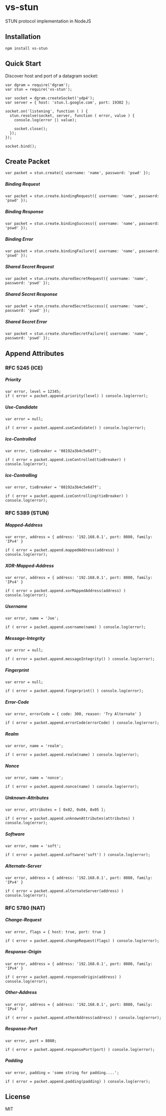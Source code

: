 vs-stun
=======

STUN protocol implementation in NodeJS


Installation
------------

```
npm install vs-stun
```


Quick Start
-----------

Discover host and port of a datagram socket:

```
var dgram = require('dgram');
var stun = require('vs-stun');

var socket = dgram.createSocket('udp4');
var server = { host: 'stun.l.google.com', port: 19302 };

socket.on('listening', function ( ) {
  stun.resolve(socket, server, function ( error, value ) {
    console.log(error || value);

    socket.close();
  });
});

socket.bind();
```


Create Packet
-------------

```
var packet = stun.create({ username: 'name', password: 'pswd' });
```


##### Binding Request #####

```
var packet = stun.create.bindingRequest({ username: 'name', password: 'pswd' });
```

##### Binding Response #####

```
var packet = stun.create.bindingSuccess({ username: 'name', password: 'pswd' });
```

##### Binding Error #####

```
var packet = stun.create.bindingFailure({ username: 'name', password: 'pswd' });
```

##### Shared Secret Request #####

```
var packet = stun.create.sharedSecretRequest({ username: 'name', password: 'pswd' });
```

##### Shared Secret Response #####

```
var packet = stun.create.sharedSecretSuccess({ username: 'name', password: 'pswd' });
```

##### Shared Secret Error #####

```
var packet = stun.create.sharedSecretFailure({ username: 'name', password: 'pswd' });
```


Append Attributes
-----------------


### RFC 5245 (ICE) ###

##### Priority #####

```
var error, level = 12345;
if ( error = packet.append.priority(level) ) console.log(error);
```

##### Use-Candidate #####

```
var error = null;

if ( error = packet.append.useCandidate() ) console.log(error);
```

##### Ice-Controlled #####

```
var error, tieBreaker = '08192a3b4c5e6d7f';

if ( error = packet.append.iceControlled(tieBreaker) ) console.log(error);
```

##### Ice-Controlling #####

```
var error, tieBreaker = '08192a3b4c5e6d7f';

if ( error = packet.append.iceControlling(tieBreaker) ) console.log(error);
```


### RFC 5389 (STUN) ###

##### Mapped-Address #####

```
var error, address = { address: '192.168.0.1', port: 8080, family: 'IPv4' }

if ( error = packet.append.mappedAddress(address) ) console.log(error);
```

##### XOR-Mapped-Address #####

```
var error, address = { address: '192.168.0.1', port: 8080, family: 'IPv4' }

if ( error = packet.append.xorMappedAddress(address) ) console.log(error);
```

##### Username #####

```
var error, name = 'Joe';

if ( error = packet.append.username(name) ) console.log(error);
```

##### Message-Integrity #####

```
var error = null;

if ( error = packet.append.messageIntegrity() ) console.log(error);
```

##### Fingerprint #####

```
var error = null;

if ( error = packet.append.fingerprint() ) console.log(error);
```

##### Error-Code #####

```
var error, errorCode = { code: 300, reason: 'Try Alternate' }

if ( error = packet.append.errorCode(errorCode) ) console.log(error);
```

##### Realm #####

```
var error, name = 'realm';

if ( error = packet.append.realm(name) ) console.log(error);
```

##### Nonce #####

```
var error, name = 'nonce';

if ( error = packet.append.nonce(name) ) console.log(error);
```

##### Unknown-Attributes #####

```
var error, attributes = [ 0x02, 0x04, 0x05 ];

if ( error = packet.append.unknownAttributes(attributes) ) console.log(error);
```

##### Software #####

```
var error, name = 'soft';

if ( error = packet.append.software('soft') ) console.log(error);
```

##### Alternate-Server #####

```
var error, address = { address: '192.168.0.1', port: 8080, family: 'IPv4' }

if ( error = packet.append.alternateServer(address) ) console.log(error);
```


### RFC 5780 (NAT) ###

##### Change-Request #####

```
var error, flags = { host: true, port: true }

if ( error = packet.append.changeRequest(flags) ) console.log(error);
```

##### Response-Origin #####

```
var error, address = { address: '192.168.0.1', port: 8080, family: 'IPv4' }

if ( error = packet.append.responseOrigin(address) ) console.log(error);
```

##### Other-Address #####

```
var error, address = { address: '192.168.0.1', port: 8080, family: 'IPv4' }

if ( error = packet.append.otherAddress(address) ) console.log(error);
```

##### Response-Port #####

```
var error, port = 8080;

if ( error = packet.append.responsePort(port) ) console.log(error);
```

##### Padding #####

```
var error, padding = 'some string for padding....';

if ( error = packet.append.padding(padding) ) console.log(error);
```


License
-------

MIT
